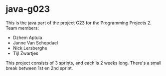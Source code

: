 # java-g023
This is the java part of the project G23 for the Programming Projects 2.
Team members:
 - Dzhem Aptula
 - Janne Van Schepdael
 - Nick Lersberghe
 - Tijl Zwartjes

This project consists of 3 sprints, and each is 2 weeks long. There's a small break between 1st en 2nd sprint.
